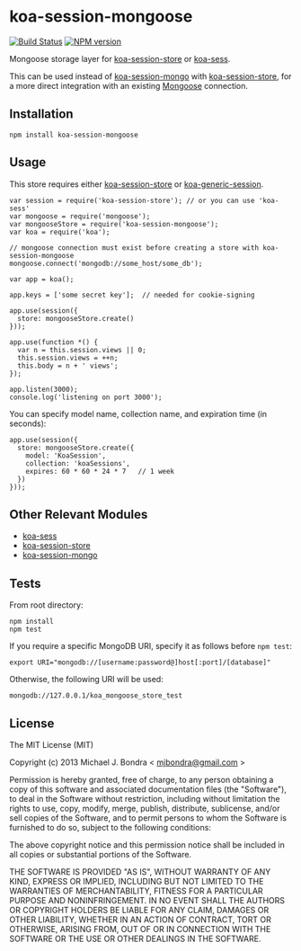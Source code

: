# koa-session-mongoose

[![Build Status](https://api.travis-ci.org/mjbondra/koa-session-mongoose.png)](https://travis-ci.org/mjbondra/koa-session-mongoose) [![NPM version](https://badge.fury.io/js/koa-session-mongoose.png)](http://badge.fury.io/js/koa-session-mongoose)

Mongoose storage layer for [koa-session-store](https://github.com/hiddentao/koa-session-store) or [koa-sess](https://github.com/dead-horse/koa-session).  

This can be used instead of [koa-session-mongo](https://github.com/hiddentao/koa-session-mongo) with [koa-session-store](https://github.com/hiddentao/koa-session-store), for a more direct integration with an existing [Mongoose](http://mongoosejs.com) connection.

## Installation

```
npm install koa-session-mongoose
```

## Usage

This store requires either [koa-session-store](https://github.com/hiddentao/koa-session-store) or [koa-generic-session](https://github.com/koajs/generic-session).

```
var session = require('koa-session-store'); // or you can use 'koa-sess'
var mongoose = require('mongoose');
var mongooseStore = require('koa-session-mongoose');
var koa = require('koa');

// mongoose connection must exist before creating a store with koa-session-mongoose
mongoose.connect('mongodb://some_host/some_db');

var app = koa();

app.keys = ['some secret key'];  // needed for cookie-signing

app.use(session({
  store: mongooseStore.create()
}));

app.use(function *() {
  var n = this.session.views || 0;
  this.session.views = ++n;
  this.body = n + ' views';
});

app.listen(3000);
console.log('listening on port 3000');
```

You can specify model name, collection name, and expiration time (in seconds):

```
app.use(session({
  store: mongooseStore.create({
    model: 'KoaSession',
    collection: 'koaSessions',
    expires: 60 * 60 * 24 * 7	// 1 week
  })
}));

```

## Other Relevant Modules

* [koa-sess](https://github.com/dead-horse/koa-session)
* [koa-session-store](https://github.com/hiddentao/koa-session-store)  
* [koa-session-mongo](https://github.com/hiddentao/koa-session-mongo)

## Tests

From root directory:

```
npm install
npm test
```

If you require a specific MongoDB URI, specify it as follows before `npm test`:

```
export URI="mongodb://[username:password@]host[:port]/[database]"
```

Otherwise, the following URI will be used:

```
mongodb://127.0.0.1/koa_mongoose_store_test
```

## License

The MIT License (MIT)

Copyright (c) 2013 Michael J. Bondra < [mjbondra@gmail.com](mailto:mjbondra@gmail.com) >

Permission is hereby granted, free of charge, to any person obtaining a copy
of this software and associated documentation files (the "Software"), to deal
in the Software without restriction, including without limitation the rights
to use, copy, modify, merge, publish, distribute, sublicense, and/or sell
copies of the Software, and to permit persons to whom the Software is
furnished to do so, subject to the following conditions:

The above copyright notice and this permission notice shall be included in
all copies or substantial portions of the Software.

THE SOFTWARE IS PROVIDED "AS IS", WITHOUT WARRANTY OF ANY KIND, EXPRESS OR
IMPLIED, INCLUDING BUT NOT LIMITED TO THE WARRANTIES OF MERCHANTABILITY,
FITNESS FOR A PARTICULAR PURPOSE AND NONINFRINGEMENT. IN NO EVENT SHALL THE
AUTHORS OR COPYRIGHT HOLDERS BE LIABLE FOR ANY CLAIM, DAMAGES OR OTHER
LIABILITY, WHETHER IN AN ACTION OF CONTRACT, TORT OR OTHERWISE, ARISING FROM,
OUT OF OR IN CONNECTION WITH THE SOFTWARE OR THE USE OR OTHER DEALINGS IN
THE SOFTWARE.
